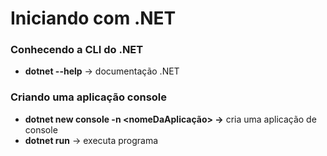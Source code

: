# Iniciando com .NET

### **Conhecendo a CLI do .NET**

- **dotnet --help** → documentação .NET

### Criando uma aplicação console

- **dotnet new console -n <nomeDaAplicação> →** cria uma aplicação de console
- **dotnet run** → executa programa
